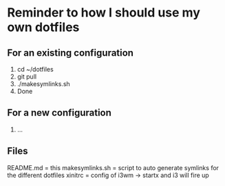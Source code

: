 # Reminder to how I should use my own dotfiles

For an existing configuration
-----------------------------
1. cd ~/dotfiles
2. git pull
3. ./makesymlinks.sh
4. Done

For a new configuration
-----------------------
1. ...

Files
-----------------------
README.md = this
makesymlinks.sh = script to auto generate symlinks for the different dotfiles
xinitrc = config of i3wm -> startx and i3 will fire up
